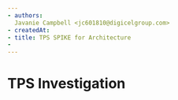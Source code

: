 ```yaml
---
- authors: 
  Javanie Campbell <jc601810@digicelgroup.com>
- createdAt: 
- title: TPS SPIKE for Architecture
- 
---
```






# TPS Investigation

![]()